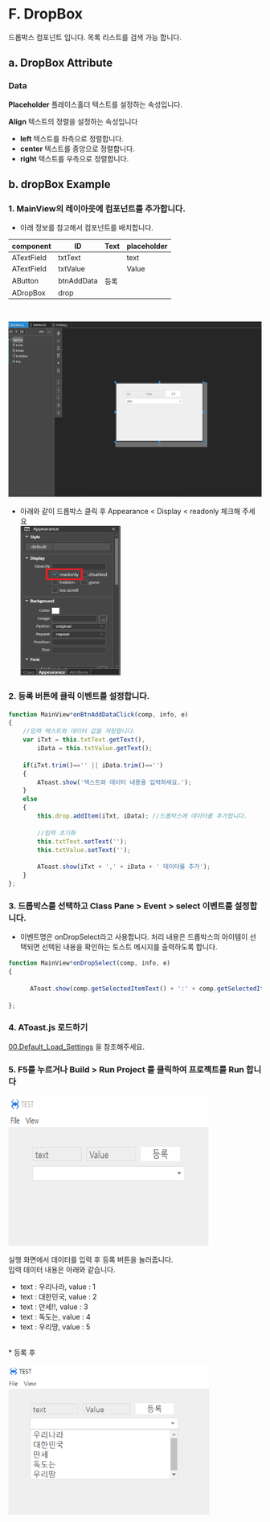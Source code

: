 
#  F. DropBox
드롭박스 컴포넌트 입니다. 목록 리스트를 검색 가능 합니다.
## a. DropBox Attribute
### **Data**<br>
**Placeholder** 플레이스홀더 텍스트를 설정하는 속성입니다. <br>

**Align**  텍스트의 정렬을 설정하는 속성입니다
* **left** 텍스트를 좌측으로 정렬합니다.
* **center** 텍스트를 중앙으로 정렬합니다.
* **right** 텍스트를 우측으로 정렬합니다.

## b. dropBox Example

### 1. MainView의 레이아웃에 컴포넌트를 추가합니다.<br>

* 아래 정보를 참고해서 컴포넌트를 배치합니다. 

|component|ID|Text|placeholder|
|------|---|---|---|
|ATextField|txtText||text|
|ATextField|txtValue||Value|
|AButton|btnAddData|등록||
|ADropBox|drop|||
<br>

<img src="./img/dropbox.png" height="350px" width="900px"><br>

* 아래와 같이 드롭박스 클릭 후 Appearance < Display < readonly 체크해  주세요<br>
<img src="./img/dropbox3.png" height="300px" width="200px"><br>



### 2. 등록 버튼에 클릭 이벤트를 설정합니다. 

```javascript
function MainView*onBtnAddDataClick(comp, info, e)
{
    //입력 텍스트와 데이터 값을 저장합니다. 
	var iTxt = this.txtText.getText(), 
   		iData = this.txtValue.getText();

	if(iTxt.trim()=='' || iData.trim()=='') 
	{ 
		AToast.show('텍스트와 데이터 내용을 입력하세요.');         
	} 
	else 
	{         
		this.drop.addItem(iTxt, iData); //드롭박스에 데이터를 추가합니다.

		//입력 초기화 
		this.txtText.setText(''); 
		this.txtValue.setText('');

		AToast.show(iTxt + ',' + iData + ' 데이터를 추가');  
	}
};
```
### 3. 드롭박스를 선택하고 Class Pane > Event > select 이벤트를 설정합니다.

* 이벤트명은 onDropSelect라고 사용합니다. 처리 내용은 드롭박스의 아이템이 선택되면 선택된 내용을 확인하는 토스트 메시지를 출력하도록 합니다.
```javascript
function MainView*onDropSelect(comp, info, e)
{

	  AToast.show(comp.getSelectedItemText() + ':' + comp.getSelectedItemData()); 

};
```
### 4. AToast.js 로드하기
[00.Default_Load_Settings](.\Default_Load_Settings.md) 을 참조해주세요.

### 5. F5를 누르거나 Build > Run Project 를 클릭하여 프로젝트를 Run 합니다

 <img src="./img/dropbox1.png" height="300px" width="400px"><br>

실행 화면에서 데이터를 입력 후 등록 버튼을 눌러줍니다.<br> 입력 데이터 내용은 아래와 같습니다.<br>

 * text : 우리나라, value : 1 <br> 
 * text : 대한민국, value : 2 <br>
 * text : 만세!!, value : 3 <br>
 * text : 독도는, value : 4 <br>
 * text : 우리땅, value : 5<br>
<br>
* 등록 후 <br>

<img src="./img/dropbox2.png" height="300px" width="400px"><br>
